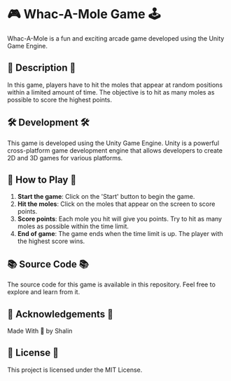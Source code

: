 # 🎮 Whac-A-Mole Game 🕹️

Whac-A-Mole is a fun and exciting arcade game developed using the Unity Game Engine.

## 📖 Description 📖

In this game, players have to hit the moles that appear at random positions within a limited amount of time. The objective is to hit as many moles as possible to score the highest points.

## 🛠️ Development 🛠️

This game is developed using the Unity Game Engine. Unity is a powerful cross-platform game development engine that allows developers to create 2D and 3D games for various platforms.

## 🎯 How to Play 🎯

1. **Start the game**: Click on the 'Start' button to begin the game.
2. **Hit the moles**: Click on the moles that appear on the screen to score points.
3. **Score points**: Each mole you hit will give you points. Try to hit as many moles as possible within the time limit.
4. **End of game**: The game ends when the time limit is up. The player with the highest score wins.

## 📚 Source Code 📚

The source code for this game is available in this repository. Feel free to explore and learn from it.

## 🙏 Acknowledgements 🙏

Made With 🩷 by Shalin
## 📝 License 📝

This project is licensed under the MIT License.

